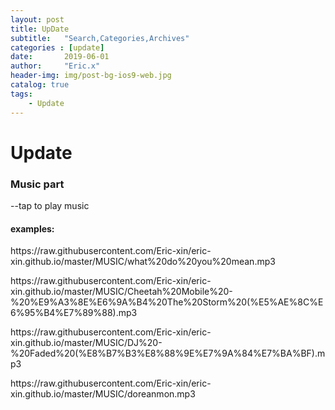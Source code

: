 ```yaml
---
layout: post
title: UpDate
subtitle:   "Search,Categories,Archives"
categories : [update]
date:       2019-06-01
author:     "Eric.x"
header-img: img/post-bg-ios9-web.jpg
catalog: true
tags:
    - Update
---
```


# Update

### Music part
--tap to play music

#### examples:
<p>https://raw.githubusercontent.com/Eric-xin/eric-xin.github.io/master/MUSIC/what%20do%20you%20mean.mp3</p>

<p>https://raw.githubusercontent.com/Eric-xin/eric-xin.github.io/master/MUSIC/Cheetah%20Mobile%20-%20%E9%A3%8E%E6%9A%B4%20The%20Storm%20(%E5%AE%8C%E6%95%B4%E7%89%88).mp3</p>

<p>https://raw.githubusercontent.com/Eric-xin/eric-xin.github.io/master/MUSIC/DJ%20-%20Faded%20(%E8%B7%B3%E8%88%9E%E7%9A%84%E7%BA%BF).mp3</p>

<p>https://raw.githubusercontent.com/Eric-xin/eric-xin.github.io/master/MUSIC/doreanmon.mp3</p>



